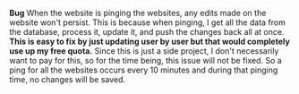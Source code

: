 **Bug**
When the website is pinging the websites, any edits made on the website won't persist. This is because when pinging, I get all the data from the database, process it, update it, and push the changes back all at once. **This is easy to fix by just updating user by user but that would completely use up my free quota.** Since this is just a side project, I don't necessarily want to pay for this, so for the time being, this issue will not be fixed. So a ping for all the websites occurs every 10 minutes and during that pinging time, no changes will be saved.

